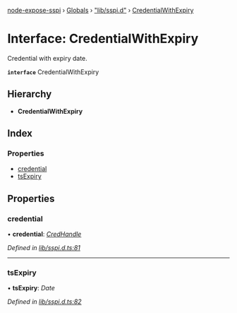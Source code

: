 [node-expose-sspi](../README.md) › [Globals](../globals.md) › ["lib/sspi.d"](../modules/_lib_sspi_d_.md) › [CredentialWithExpiry](_lib_sspi_d_.credentialwithexpiry.md)

# Interface: CredentialWithExpiry

Credential with expiry date.

**`interface`** CredentialWithExpiry

## Hierarchy

* **CredentialWithExpiry**

## Index

### Properties

* [credential](_lib_sspi_d_.credentialwithexpiry.md#credential)
* [tsExpiry](_lib_sspi_d_.credentialwithexpiry.md#tsexpiry)

## Properties

###  credential

• **credential**: *[CredHandle](_lib_sspi_d_.credhandle.md)*

*Defined in [lib/sspi.d.ts:81](https://github.com/jlguenego/node-expose-sspi/blob/93b1415/lib/sspi.d.ts#L81)*

___

###  tsExpiry

• **tsExpiry**: *Date*

*Defined in [lib/sspi.d.ts:82](https://github.com/jlguenego/node-expose-sspi/blob/93b1415/lib/sspi.d.ts#L82)*

